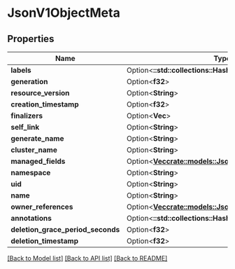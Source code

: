 # JsonV1ObjectMeta

## Properties

Name | Type | Description | Notes
------------ | ------------- | ------------- | -------------
**labels** | Option<**::std::collections::HashMap<String, String>**> |  | [optional]
**generation** | Option<**f32**> |  | [optional]
**resource_version** | Option<**String**> |  | [optional]
**creation_timestamp** | Option<**f32**> |  | [optional]
**finalizers** | Option<**Vec<String>**> |  | [optional]
**self_link** | Option<**String**> |  | [optional]
**generate_name** | Option<**String**> |  | [optional]
**cluster_name** | Option<**String**> |  | [optional]
**managed_fields** | Option<[**Vec<crate::models::JsonV1ManagedFieldsEntry>**](json_V1ManagedFieldsEntry.md)> |  | [optional]
**namespace** | Option<**String**> |  | [optional]
**uid** | Option<**String**> |  | [optional]
**name** | Option<**String**> |  | [optional]
**owner_references** | Option<[**Vec<crate::models::JsonV1OwnerReference>**](json_V1OwnerReference.md)> |  | [optional]
**annotations** | Option<**::std::collections::HashMap<String, String>**> |  | [optional]
**deletion_grace_period_seconds** | Option<**f32**> |  | [optional]
**deletion_timestamp** | Option<**f32**> |  | [optional]

[[Back to Model list]](../README.md#documentation-for-models) [[Back to API list]](../README.md#documentation-for-api-endpoints) [[Back to README]](../README.md)


